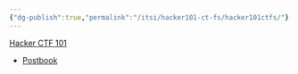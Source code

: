 ```yaml
---
{"dg-publish":true,"permalink":"/itsi/hacker101-ct-fs/hacker101ctfs/"}
---
```


[Hacker CTF 101](https://ctf.hacker101.com/)

- [Postbook](postbook.md)